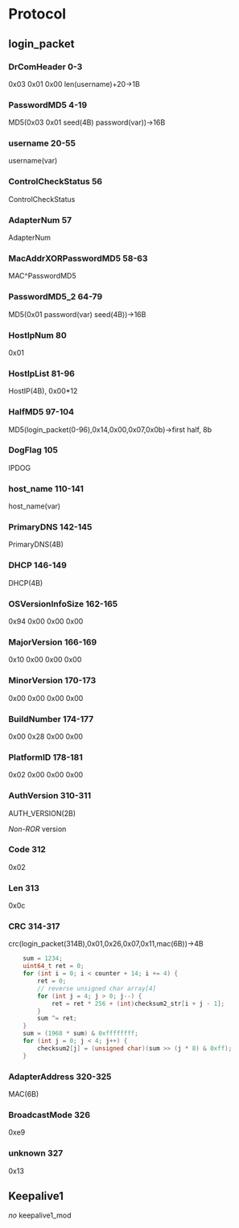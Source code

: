 # Protocol

## login_packet

### DrComHeader 0-3

0x03 0x01 0x00 len(username)+20->1B

### PasswordMD5 4-19

MD5(0x03 0x01 seed(4B) password(var))->16B

### username 20-55

username(var)

### ControlCheckStatus 56

ControlCheckStatus

### AdapterNum 57

AdapterNum

### MacAddrXORPasswordMD5 58-63

MAC^PasswordMD5

### PasswordMD5_2 64-79

MD5(0x01 password(var) seed(4B))->16B

### HostIpNum 80

0x01

### HostIpList 81-96

HostIP(4B), 0x00*12

### HalfMD5 97-104

MD5(login_packet(0-96),0x14,0x00,0x07,0x0b)->first half, 8b

### DogFlag 105

IPDOG

### host_name 110-141

host_name(var)

### PrimaryDNS 142-145

PrimaryDNS(4B)

### DHCP 146-149

DHCP(4B)

### OSVersionInfoSize 162-165

0x94 0x00 0x00 0x00

### MajorVersion 166-169

0x10 0x00 0x00 0x00

### MinorVersion 170-173

0x00 0x00 0x00 0x00

### BuildNumber 174-177

0x00 0x28 0x00 0x00

### PlatformID 178-181

0x02 0x00 0x00 0x00

### AuthVersion 310-311

AUTH_VERSION(2B)

*Non-ROR* version

### Code 312

0x02

### Len 313

0x0c

### CRC 314-317

crc(login_packet(314B),0x01,0x26,0x07,0x11,mac(6B))->4B

```c
    sum = 1234;
    uint64_t ret = 0;
    for (int i = 0; i < counter + 14; i += 4) {
        ret = 0;
        // reverse unsigned char array[4]
        for (int j = 4; j > 0; j--) {
            ret = ret * 256 + (int)checksum2_str[i + j - 1];
        }
        sum ^= ret;
    }
    sum = (1968 * sum) & 0xffffffff;
    for (int j = 0; j < 4; j++) {
        checksum2[j] = (unsigned char)(sum >> (j * 8) & 0xff);
    }
```

### AdapterAddress 320-325

MAC(6B)

### BroadcastMode 326

0xe9

### unknown 327

0x13

## Keepalive1

*no* keepalive1_mod

### 